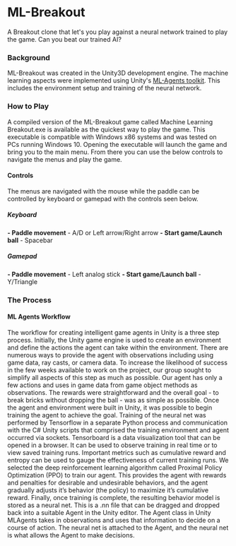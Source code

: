 # ML-Breakout
A Breakout clone that let's you play against a neural network trained to play the game. Can you beat our trained AI?

### Background
ML-Breakout was created in the Unity3D development engine. The machine learning aspects were implemented using Unity's [ML-Agents toolkit](https://github.com/Unity-Technologies/ml-agents). This includes the environment setup and training of the neural network.

### How to Play
A compiled version of the ML-Breakout game called Machine Learning Breakout.exe is available as the quickest way to play the game. This executable is compatible with Windows x86 systems and was tested on PCs running Windows 10. Opening the executable will launch the game and bring you to the main menu. From there you can use the below controls to navigate the menus and play the game.

#### Controls
The menus are navigated with the mouse while the paddle can be controlled by keyboard or gamepad with the controls seen below.
##### Keyboard
**- Paddle movement** - A/D or Left arrow/Right arrow
**- Start game/Launch ball** - Spacebar
##### Gamepad
**- Paddle movement** - Left analog stick
**- Start game/Launch ball** - Y/Triangle

### The Process
#### ML Agents Workflow
The workflow for creating intelligent game agents in Unity is a three step process. Initially, the Unity game engine is used to create an environment and define the actions the agent can take within the environment. There are numerous ways to provide the agent with observations including using game data, ray casts, or camera data. To increase the likelihood of success in the few weeks available to work on the project, our group sought to simplify all aspects of this step as much as possible. Our agent has only a few actions and uses in game data from game object methods as observations. The rewards were straightforward and the overall goal - to break bricks without dropping the ball - was as simple as possible.
Once the agent and environment were built in Unity, it was possible to begin training the agent to achieve the goal. Training of the neural net was performed by Tensorflow in a separate Python process and communication with the C# Unity scripts that comprised the training environment and agent occurred via sockets. Tensorboard is a data visualization tool that can be opened in a browser. It can be used to observe training in real time or to view saved training runs. Important metrics such as cumulative reward and entropy can be used to gauge the effectiveness of current training runs.
We selected the deep reinforcement learning algorithm called Proximal Policy Optimization (PPO) to train our agent. This provides the agent with rewards and penalties for desirable and undesirable behaviors, and the agent gradually adjusts it’s behavior (the policy) to maximize it’s cumulative reward.
Finally, once training is complete, the resulting behavior model is stored as a neural net. This is a .nn file that can be dragged and dropped back into a suitable Agent in the Unity editor. The Agent class in Unity MLAgents takes in observations and uses that information to decide on a course of action. The neural net is attached to the Agent, and the neural net is what allows the
Agent to make decisions.
